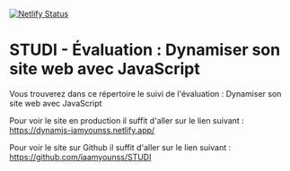[![Netlify Status](https://api.netlify.com/api/v1/badges/06001b33-c0de-4266-a3f2-381514b7441b/deploy-status)](https://app.netlify.com/sites/dynamjs-iamyounss/deploys)

# STUDI - Évaluation :  Dynamiser son site web avec JavaScript 

Vous trouverez dans ce répertoire le suivi de l'évaluation : Dynamiser son site web avec JavaScript 

Pour voir le site en production il suffit d'aller sur le lien suivant : https://dynamjs-iamyounss.netlify.app/

Pour voir le site sur Github il suffit d'aller sur le lien suivant : https://github.com/iaamyounss/STUDI